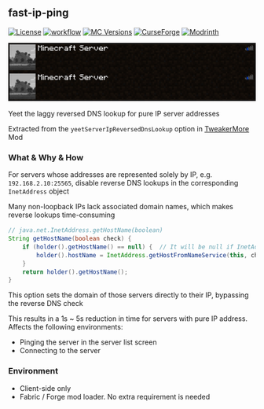 ## fast-ip-ping

[![License](https://img.shields.io/github/license/Fallen-Breath/fast-ip-ping.svg)](http://www.gnu.org/licenses/lgpl-3.0.html)
[![workflow](https://github.com/Fallen-Breath/fast-ip-ping/actions/workflows/gradle.yml/badge.svg)](https://github.com/Fallen-Breath/fast-ip-ping/actions/workflows/gradle.yml)
[![MC Versions](https://cf.way2muchnoise.eu/versions/For%20MC_fast-ip-ping_all.svg)](https://www.curseforge.com/minecraft/mc-mods/classic-minecraft-icon)
[![CurseForge](https://cf.way2muchnoise.eu/full_fast-ip-ping_downloads.svg)](https://www.curseforge.com/minecraft/mc-mods/fast-ip-ping)
[![Modrinth](https://img.shields.io/modrinth/dt/9mtu0sUO?label=Modrinth%20Downloads)](https://modrinth.com/mod/classic-minecraft-icon)

![pinging](pinging.gif)

Yeet the laggy reversed DNS lookup for pure IP server addresses

Extracted from the `yeetServerIpReversedDnsLookup` option in [TweakerMore](https://github.com/Fallen-Breath/tweakermore) Mod

### What & Why & How

For servers whose addresses are represented solely by IP, e.g. `192.168.2.10:25565`, disable reverse DNS lookups in the corresponding `InetAddress` object

Many non-loopback IPs lack associated domain names, which makes reverse lookups time-consuming

```java
// java.net.InetAddress.getHostName(boolean)
String getHostName(boolean check) {
    if (holder().getHostName() == null) {  // It will be null if InetAddress.getByName() received a pure IP 
        holder().hostName = InetAddress.getHostFromNameService(this, check);  // <-- takes forever
    }
    return holder().getHostName();
}
```

This option sets the domain of those servers directly to their IP, bypassing the reverse DNS check

This results in a 1s ~ 5s reduction in time for servers with pure IP address. Affects the following environments:

- Pinging the server in the server list screen 
- Connecting to the server

### Environment

- Client-side only
- Fabric / Forge mod loader. No extra requirement is needed
